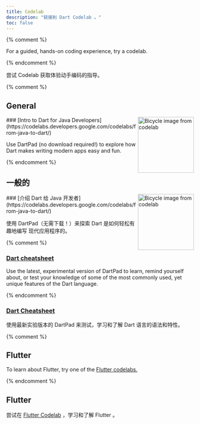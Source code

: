 ```yaml
---
title: Codelab
description: "链接到 Dart Codelab 。"
toc: false
---
```



{% comment %}

For a guided, hands-on coding experience, try a codelab.

{% endcomment %}


尝试 Codelab 获取体验动手编码的指导。


{% comment %}

## General

<img src="/codelabs/images/from-java-to-dart.png" width="150px" alt="Bicycle image from codelab" align="right">
### [Intro to Dart for Java Developers](https://codelabs.developers.google.com/codelabs/from-java-to-dart/)


Use DartPad (no download required!) to explore how
Dart makes writing modern apps easy and fun.

{% endcomment %}

## 一般的

<img src="/codelabs/images/from-java-to-dart.png" width="150px" alt="Bicycle image from codelab" align="right">
### [介绍 Dart 给 Java 开发者](https://codelabs.developers.google.com/codelabs/from-java-to-dart/)

使用 DartPad（无需下载！）来探索 Dart 是如何轻松有趣地编写
现代应用程序的。


{% comment %}

### [Dart cheatsheet](/codelabs/dart-cheatsheet)

Use the latest, experimental version of DartPad to learn,
remind yourself about, or test your knowledge of
some of the most commonly used, yet unique features of the Dart language.


{% endcomment %}

### [Dart Cheatsheet](/codelabs/dart-cheatsheet)

使用最新实验版本的 DartPad 来测试，学习和了解 Dart 语言的语法和特性。


{% comment %}

## Flutter

To learn about Flutter, try one of the
[Flutter codelabs.]({{site.flutter}}/codelabs)


{% endcomment %}

## Flutter

尝试在 [Flutter Codelab]({{site.flutter}}/codelabs) ，学习和了解 Flutter 。

